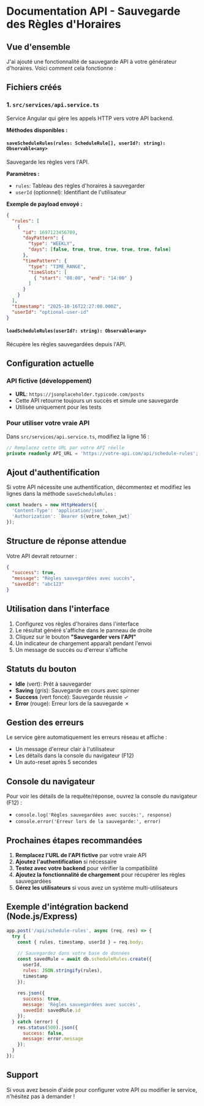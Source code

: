 # Documentation API - Sauvegarde des Règles d'Horaires

## Vue d'ensemble

J'ai ajouté une fonctionnalité de sauvegarde API à votre générateur d'horaires. Voici comment cela fonctionne :

## Fichiers créés

### 1. `src/services/api.service.ts`
Service Angular qui gère les appels HTTP vers votre API backend.

**Méthodes disponibles :**

#### `saveScheduleRules(rules: ScheduleRule[], userId?: string): Observable<any>`
Sauvegarde les règles vers l'API.

**Paramètres :**
- `rules`: Tableau des règles d'horaires à sauvegarder
- `userId` (optionnel): Identifiant de l'utilisateur

**Exemple de payload envoyé :**
```json
{
  "rules": [
    {
      "id": 1697123456789,
      "dayPattern": {
        "type": "WEEKLY",
        "days": [false, true, true, true, true, true, false]
      },
      "timePattern": {
        "type": "TIME_RANGE",
        "timeSlots": [
          { "start": "08:00", "end": "14:00" }
        ]
      }
    }
  ],
  "timestamp": "2025-10-16T22:27:00.000Z",
  "userId": "optional-user-id"
}
```

#### `loadScheduleRules(userId?: string): Observable<any>`
Récupère les règles sauvegardées depuis l'API.

## Configuration actuelle

### API fictive (développement)
- **URL**: `https://jsonplaceholder.typicode.com/posts`
- Cette API retourne toujours un succès et simule une sauvegarde
- Utilisée uniquement pour les tests

### Pour utiliser votre vraie API

Dans `src/services/api.service.ts`, modifiez la ligne 16 :

```typescript
// Remplacez cette URL par votre API réelle
private readonly API_URL = 'https://votre-api.com/api/schedule-rules';
```

## Ajout d'authentification

Si votre API nécessite une authentification, décommentez et modifiez les lignes dans la méthode `saveScheduleRules` :

```typescript
const headers = new HttpHeaders({
  'Content-Type': 'application/json',
  'Authorization': `Bearer ${votre_token_jwt}`
});
```

## Structure de réponse attendue

Votre API devrait retourner :

```json
{
  "success": true,
  "message": "Règles sauvegardées avec succès",
  "savedId": "abc123"
}
```

## Utilisation dans l'interface

1. Configurez vos règles d'horaires dans l'interface
2. Le résultat généré s'affiche dans le panneau de droite
3. Cliquez sur le bouton **"Sauvegarder vers l'API"**
4. Un indicateur de chargement apparaît pendant l'envoi
5. Un message de succès ou d'erreur s'affiche

## Statuts du bouton

- **Idle** (vert): Prêt à sauvegarder
- **Saving** (gris): Sauvegarde en cours avec spinner
- **Success** (vert foncé): Sauvegarde réussie ✓
- **Error** (rouge): Erreur lors de la sauvegarde ✗

## Gestion des erreurs

Le service gère automatiquement les erreurs réseau et affiche :
- Un message d'erreur clair à l'utilisateur
- Les détails dans la console du navigateur (F12)
- Un auto-reset après 5 secondes

## Console du navigateur

Pour voir les détails de la requête/réponse, ouvrez la console du navigateur (F12) :
- `console.log('Règles sauvegardées avec succès:', response)`
- `console.error('Erreur lors de la sauvegarde:', error)`

## Prochaines étapes recommandées

1. **Remplacez l'URL de l'API fictive** par votre vraie API
2. **Ajoutez l'authentification** si nécessaire
3. **Testez avec votre backend** pour vérifier la compatibilité
4. **Ajoutez la fonctionnalité de chargement** pour récupérer les règles sauvegardées
5. **Gérez les utilisateurs** si vous avez un système multi-utilisateurs

## Exemple d'intégration backend (Node.js/Express)

```javascript
app.post('/api/schedule-rules', async (req, res) => {
  try {
    const { rules, timestamp, userId } = req.body;
    
    // Sauvegardez dans votre base de données
    const savedRule = await db.scheduleRules.create({
      userId,
      rules: JSON.stringify(rules),
      timestamp
    });
    
    res.json({
      success: true,
      message: 'Règles sauvegardées avec succès',
      savedId: savedRule.id
    });
  } catch (error) {
    res.status(500).json({
      success: false,
      message: error.message
    });
  }
});
```

## Support

Si vous avez besoin d'aide pour configurer votre API ou modifier le service, n'hésitez pas à demander !
